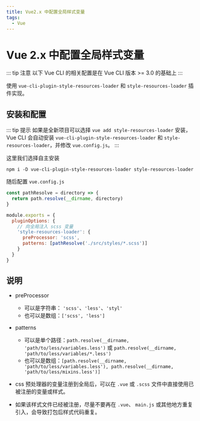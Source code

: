 ```yaml
---
title: Vue2.x 中配置全局样式变量
tags:
  - Vue
---
```

# Vue 2.x 中配置全局样式变量

::: tip 注意
以下 Vue CLI 的相关配置是在 Vue CLI 版本 >= 3.0 的基础上
:::

使用 `vue-cli-plugin-style-resources-loader` 和 `style-resources-loader` 插件实现。

## 安装和配置

::: tip 提示
如果是全新项目可以选择 `vue add style-resources-loader` 安装，Vue CLI 会自动安装 `vue-cli-plugin-style-resources-loader` 和 `style-resources-loader`，并修改 `vue.config.js`。
:::

这里我们选择自主安装

```shell
npm i -D vue-cli-plugin-style-resources-loader style-resources-loader
```

随后配置 `vue.config.js`

```js
const pathResolve = directory => {
  return path.resolve(__dirname, directory)
}

module.exports = {
  pluginOptions: {
    // 向全局注入 scss 变量
    'style-resources-loader': {
      preProcessor: 'scss',
      patterns: [pathResolve('./src/styles/*.scss')]
    }
  }
}
```

## 说明

- preProcessor
  - 可以是字符串： `'scss'`、`'less'`、`'styl'`
  - 也可以是数组：`['scss', 'less']`

- patterns
  - 可以是单个路径：`path.resolve(__dirname, 'path/to/less/variables.less')` 或 `path.resolve(__dirname, 'path/to/less/variables/*.less')`
  - 也可以是数组：`[path.resolve(__dirname, 'path/to/less/variables.less'), path.resolve(__dirname, 'path/to/less/mixins.less')]`

- css 预处理器的变量注册到全局后，可以在 `.vue` 或 `.scss` 文件中直接使用已被注册的变量或样式。

- 如果该样式文件已经被注册，尽量不要再在 `.vue`、 `main.js` 或其他地方重复引入，会导致打包后样式代码重复。
